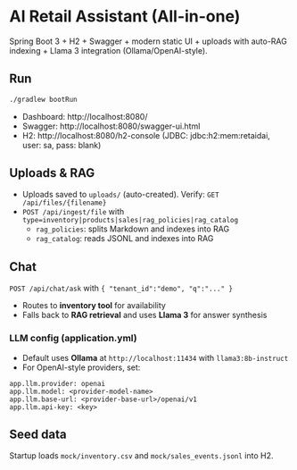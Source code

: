 
# AI Retail Assistant (All-in-one)

Spring Boot 3 + H2 + Swagger + modern static UI + uploads with auto-RAG indexing + Llama 3 integration (Ollama/OpenAI-style).

## Run
```bash
./gradlew bootRun
```
- Dashboard: http://localhost:8080/
- Swagger:   http://localhost:8080/swagger-ui.html
- H2:        http://localhost:8080/h2-console  (JDBC: jdbc:h2:mem:retaidai, user: sa, pass: blank)

## Uploads & RAG
- Uploads saved to `uploads/` (auto-created). Verify: `GET /api/files/{filename}`
- `POST /api/ingest/file` with `type=inventory|products|sales|rag_policies|rag_catalog`
  - `rag_policies`: splits Markdown and indexes into RAG
  - `rag_catalog`: reads JSONL and indexes into RAG

## Chat
`POST /api/chat/ask` with `{ "tenant_id":"demo", "q":"..." }`
- Routes to **inventory tool** for availability
- Falls back to **RAG retrieval** and uses **Llama 3** for answer synthesis

### LLM config (application.yml)
- Default uses **Ollama** at `http://localhost:11434` with `llama3:8b-instruct`
- For OpenAI-style providers, set:
```
app.llm.provider: openai
app.llm.model: <provider-model-name>
app.llm.base-url: <provider-base-url>/openai/v1
app.llm.api-key: <key>
```

## Seed data
Startup loads `mock/inventory.csv` and `mock/sales_events.jsonl` into H2.
